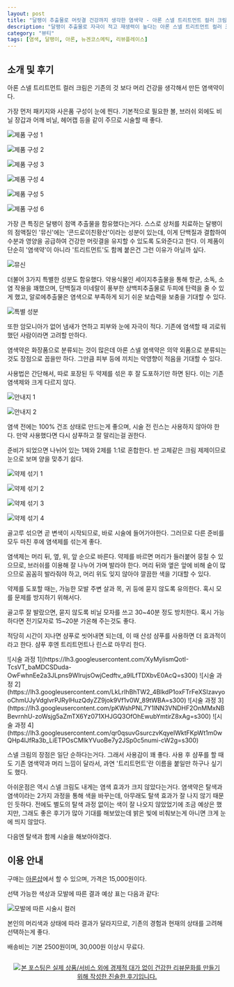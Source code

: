 ```yaml
---
layout: post
title: "달팽이 추출물로 머릿결 건강까지 생각한 염색약 - 아론 스넬 트리트먼트 컬러 크림"
description: "달팽이 추출물로 자극이 적고 재생력이 높다는 아론 스넬 트리트먼트 컬러 크림을 사용해봤다."
category: "뷰티"
tags: [염색, 달팽이, 아론, 뉴겐코스메틱, 리뷰플레이스]
---
```


## 소개 및 후기

아론 스넬 트리트먼트 컬러 크림은
기존의 것 보다 머리 건강을 생각해서 만든 염색약이다.

가장 먼저 패키지와 사은품 구성이 눈에 띈다.
기본적으로 필요한 볼, 브러쉬 외에도
비닐 장갑과 어깨 비닐, 헤어캡 등을 같이 주므로
시술할 때 좋다.

![제품 구성 1](https://lh3.googleusercontent.com/k_6uV1nwOGBNg4CVMK42rVwZfMgqv9KMmjtqC3y2qBpkAo1j2MIwODd2uDOOOtYYrSXG_fp6xqhIqg=s560)

![제품 구성 2](https://lh3.googleusercontent.com/BmALOBML_emjIfYE_6SBVoha6IApVPSyDouMsLtD5iw_6HwHIaVZCHZD2K2oOHB2E1isFOGQFw07JQ=s560)

![제품 구성 3](https://lh3.googleusercontent.com/0wEfXYSUyJ6H9tk8-P_6zt1NZm4JmFXNdaKFTnqM87rxrnonVhJaPSFVcuk0mTgs3n6f1Md7avMafg=s560)

![제품 구성 4](https://lh3.googleusercontent.com/kjCZzUq99AYtWRQ4oieBWxfyPcWFqFxYt4TppskGiSFpDtTRczEhqhXSFYX2KiUMVOC23JQiHT5BLA=s560)

![제품 구성 5](https://lh3.googleusercontent.com/G4nR5IzJIPtdhbQESf9aW8L_QEoOkm3j9_grpWYzUrZXcFODV_8JSjxrB2tI8mHkqUTdYlYNtjYcbA=s560)

![제품 구성 6](https://lh3.googleusercontent.com/DjrqF0oSSEU9v9mKpqL5MQRAIGU4xfacdWw6gVez53mFWojFXmzYu4EDngEyctmkSlXEyYTq9rJ6IQ=s560)

가장 큰 특징은 달팽이 점액 추출물을 함유했다는거다.
스스로 상처를 치료하는 달팽이의 점액질인 '뮤신'에는
'콘드로이친황산'이라는 성분이 있는데,
이게 단백질과 결합하여 수분과 영양을 공급하여
건강한 머릿결을 유지할 수 있도록 도와준다고 한다.
이 제품이 단순히 '염색약'이 아니라 '트리트먼트'도 함께 붙은건 그런 이유가 아닐까 싶다.

![뮤신](https://lh3.googleusercontent.com/yQDXtFrdJtPSCFRLdL876vhXIuUgTnXou_GLwP8xBT_SrwPggGeQqezGjkhNZXMYOvQtHN63TeF-Hw=s560)

더불어 3가지 특별한 성분도 함유했다.
약용식물인 세이지추출물을 통해 항균, 소독, 소염 작용을 꽤했으며,
단백질과 미네랄이 풍부한 상백피추출물로 두피에 탄력을 줄 수 있게 했고,
알로에추출물은 염색으로 부족하게 되기 쉬운 보습력을 보충을 기대할 수 있다.

![특별 성분](https://lh3.googleusercontent.com/hdZWBAxM-TTUY2OaQQsb1ai_FlQ0VWCqiH5XflEQsvlVzwRybJr5z7zN3u6tESIVB_h0Lf-3btyR-g=s560)

또한 암모니아가 없어
냄새가 연하고 피부와 눈에 자극이 적다.
기존에 염색할 때 괴로워 했던 사람이라면 고려할 만하다.

염색약은 화장품으로 분류되는 것이 많은데
아론 스넬 염색약은 의약 외품으로 분류되는것도 장점으로 꼽을만 하다.
그만큼 피부 등에 끼치는 악영향이 적음을 기대할 수 있다.

사용법은 간단해서,
따로 포장된 두 약제를 섞은 후 잘 도포하기만 하면 된다.
이는 기존 염색제와 크게 다르지 않다.

![안내지 1](https://lh3.googleusercontent.com/hghabZuDsuu2Vp98X7NaqTzOppNjeCUrRos6Vo8xV5ZNHBK7MiUvaElxOZXEEBJU06TxXqNS9jP8_g=s560)

![안내지 2](https://lh3.googleusercontent.com/k7002GKWEOPH-eYplxuDBJM0SAYFTONplTcVgSOkQyGAckANpaI3GxIki1WA0WkIFijTjAy1CSQA1A=s560)

염색 전에는 100% 건조 상태로 만드는게 좋으며,
시술 전 린스는 사용하지 않아야 한다.
만약 사용했다면 다시 샴푸하고 잘 말리는걸 권한다.

준비가 되었으면 나뉘어 있는 1제와 2제를 1:1로 혼합한다.
반 고체같은 크림 제제이므로 눈으로 보며 양을 맞추기 쉽다.

![약제 섞기 1](https://lh3.googleusercontent.com/JiO396ImknddHaBRwWXne8yG5WLS-jdsczeBi8xA54GgfDU3fFjfoVOFv2A1yJPk-4LlSWaWkdgtmg=s560)

![약제 섞기 2](https://lh3.googleusercontent.com/0jnEeI-vXycZJjlWDLhtOvF-NJGro4CmZhwSLchLY_dG4P6njHdLLrFrkht-AKl6XmmsiEHKLFVOSQ=s560)

![약제 섞기 3](https://lh3.googleusercontent.com/Gd3dq65C6SsnwkYrqq0iU606kjgH19JnDwXiYwqfrXarv8DM_dYIp_TnwnuKFas2a7BxR5osoAWenw=s560)

![약제 섞기 4](https://lh3.googleusercontent.com/iZ-B4SMWl8VONtLGCNVQ5jgB4kG6mKZ0WNkmCd9DEu_q4WeSaD7Wr11mL4INWqEG4MeGEithREWzTw=s560)

골고루 섞으면 곧 변색이 시작되므로, 바로 시술에 들어가야한다.
그러므로 다른 준비를 모두 마친 후에 염색제를 섞는게 좋다.

염색제는 머리 뒤, 옆, 위, 앞 순으로 바른다.
약제를 바르면 머리가 들러붙어 뭉칠 수 있으므로,
브러쉬를 이용해 잘 나누어 가며 발라야 한다.
머리 뒤와 옆은 앞에 비해 숱이 많으므로 꼼꼼히 발라줘야 하고,
머리 위도 잊지 않아야 깔끔한 색을 기대할 수 있다.

약제를 도포할 때는,
가능한 모발 주변 살과 목, 귀 등에 묻지 않도록 유의한다.
혹시 모를 문제를 방지하기 위해서다.

골고루 잘 발랐으면, 묻지 않도록 비닐 모자를 쓰고
30~40분 정도 방치한다.
혹시 가능하다면 전기모자로 15~20분 가온해 주는것도 좋다.

적당히 시간이 지나면 샴푸로 씻어내면 되는데,
이 때 산성 샴푸를 사용하면 더 효과적이라고 한다.
샴푸 후엔 트리트먼트나 린스로 마무리 한다.

<p class="center" markdown="1">
![시술 과정 1](https://lh3.googleusercontent.com/XyMylismQotI-TcsVT_baMDCSDuda-OwFwhnEe2a3JLpns9WIrujsOwjCedftv_a9ILfTDXbvE0AcQ=s300)
![시술 과정 2](https://lh3.googleusercontent.com/LkLrIhBhTW2_4BlkdP1oxFTrFeXSIzavyooChmUJyVdglvrPJRylHuzQdyZZ9jok9Vf1v0W_89tWBA=s300)
![시술 과정 3](https://lh3.googleusercontent.com/pKWshPNL7Y1lNN3VNDHF2OnMMxNBBevrnhU-zoWsjg5aZmTX6Yz071XHJGQ3OfOhEwubYmtirZ8xAg=s300)
![시술 과정 4](https://lh3.googleusercontent.com/qr0qsuvGsurczvKqyeIWktFKpWt1m0wQHp4lJfRa3b_LiETPOsCMIkYVuoBe7y2JSp0c5numi-cW2g=s300)
</p>

스넬 크림의 장점은 일단 순하다는거다.
그래서 사용감이 꽤 좋다.
사용 후 샴푸를 할 때도 기존 염색약과 머리 느낌이 달라서,
과연 '트리트먼트'란 이름을 붙일만 하구나 싶기도 했다.

아쉬운점은 역시 스넬 크림도 내게는 염색 효과가 크지 않았다는거다.
염색약은 탈색과 염색이라는 2가지 과정을 통해 색을 바꾸는데,
아무래도 탈색 효과가 잘 나지 않기 때문인 듯하다.
전에도 별도의 탈색 과정 없이는 색이 잘 나오지 않았었기에 조금 예상은 했지만,
그래도 좋은 후기가 많아 기대를 해보았는데
밝은 빛에 비춰보는게 아니면 크게 눈에 띄지 않았다.

다음엔 탈색과 함께 시술을 해보아야겠다.



## 이용 안내

구매는 [아론샵](http://www.aaronshop.co.kr/shop/shopdetail.html?branduid=1031510)에서 할 수 있으며,
가격은 15,000원이다.

선택 가능한 색상과 모발에 따른 결과 예상 표는 다음과 같다:

![모발에 따른 시술시 컬러](https://lh3.googleusercontent.com/fVQW__uvdH_iByymjw6rWLCxrEsP5bgrUJOma7cryF2EnQAWDmmlwpcx3wR1YTAvG3dgH4WrVSIB0A=s640)

본인의 머리색과 상태에 따라 결과가 달라지므로,
기존의 경험과 현재의 상태를 고려해 선택하는게 좋다.

배송비는 기본 2500원이며,
30,000원 이상시 무료다.



<div style="text-align: center; padding: 1em;"><a href="http://reviewplace.co.kr/detail.php?number=11781" target="_blank"><img src="http://reviewplace.co.kr/blog_traffic.php?key=MTE3ODF8cmV6bm9h" border="0" alt="본 포스팅은 실제 상품/서비스 외에 경제적 대가 없이 건강한 리뷰문화를 만들기 위해 작성한 진솔한 후기입니다."></a></div>
